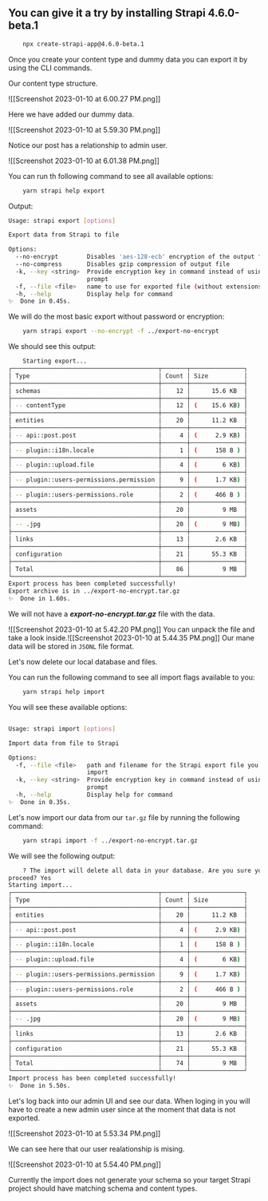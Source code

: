 ## You can give it a try by installing Strapi 4.6.0-beta.1


``` bash
    npx create-strapi-app@4.6.0-beta.1
```

Once you create your content type and dummy data you can export it by using the CLI commands.

Our content type structure.

![[Screenshot 2023-01-10 at 6.00.27 PM.png]]

Here we have added our dummy data.

![[Screenshot 2023-01-10 at 5.59.30 PM.png]]

Notice our post has a relationship to admin user.

![[Screenshot 2023-01-10 at 6.01.38 PM.png]]

You can run th following command to see all available options:
``` bash
	yarn strapi help export
```

Output: 
``` bash
Usage: strapi export [options]

Export data from Strapi to file

Options:
  --no-encrypt        Disables 'aes-128-ecb' encryption of the output file
  --no-compress       Disables gzip compression of output file
  -k, --key <string>  Provide encryption key in command instead of using the
                      prompt
  -f, --file <file>   name to use for exported file (without extensions)
  -h, --help          Display help for command
✨  Done in 0.45s.
```

We will do the most basic export without password or encryption:
``` bash
	yarn strapi export --no-encrypt -f ../export-no-encrypt
```

We should see this output:
``` bash
	Starting export...
┌─────────────────────────────────────────┬───────┬───────────────┐
│ Type                                    │ Count │ Size          │
├─────────────────────────────────────────┼───────┼───────────────┤
│ schemas                                 │    12 │      15.6 KB  │
├─────────────────────────────────────────┼───────┼───────────────┤
│ -- contentType                          │    12 │ (    15.6 KB) │
├─────────────────────────────────────────┼───────┼───────────────┤
│ entities                                │    20 │      11.2 KB  │
├─────────────────────────────────────────┼───────┼───────────────┤
│ -- api::post.post                       │     4 │ (     2.9 KB) │
├─────────────────────────────────────────┼───────┼───────────────┤
│ -- plugin::i18n.locale                  │     1 │ (     158 B ) │
├─────────────────────────────────────────┼───────┼───────────────┤
│ -- plugin::upload.file                  │     4 │ (       6 KB) │
├─────────────────────────────────────────┼───────┼───────────────┤
│ -- plugin::users-permissions.permission │     9 │ (     1.7 KB) │
├─────────────────────────────────────────┼───────┼───────────────┤
│ -- plugin::users-permissions.role       │     2 │ (     466 B ) │
├─────────────────────────────────────────┼───────┼───────────────┤
│ assets                                  │    20 │         9 MB  │
├─────────────────────────────────────────┼───────┼───────────────┤
│ -- .jpg                                 │    20 │ (       9 MB) │
├─────────────────────────────────────────┼───────┼───────────────┤
│ links                                   │    13 │       2.6 KB  │
├─────────────────────────────────────────┼───────┼───────────────┤
│ configuration                           │    21 │      55.3 KB  │
├─────────────────────────────────────────┼───────┼───────────────┤
│ Total                                   │    86 │         9 MB  │
└─────────────────────────────────────────┴───────┴───────────────┘
Export process has been completed successfully!
Export archive is in ../export-no-encrypt.tar.gz
✨  Done in 1.60s.
```

We will not have a ***export-no-encrypt.tar.gz*** file with the data.

![[Screenshot 2023-01-10 at 5.42.20 PM.png]]
You can unpack the file and take a look inside.![[Screenshot 2023-01-10 at 5.44.35 PM.png]]
Our mane data will be stored in `JSONL` file format.

Let's now delete our local database and files.

You can run the following command to see all import flags available to you:
``` bash
	yarn strapi help import
```

You will see these available options:
``` bash

Usage: strapi import [options]

Import data from file to Strapi

Options:
  -f, --file <file>   path and filename for the Strapi export file you want to
                      import
  -k, --key <string>  Provide encryption key in command instead of using the
                      prompt
  -h, --help          Display help for command
✨  Done in 0.35s.
```

Let's now import our data from our `tar.gz` file by running the following command:
``` bash
	yarn strapi import -f ../export-no-encrypt.tar.gz
```

We will see the following output:
``` bash
	? The import will delete all data in your database. Are you sure you want to
proceed? Yes
Starting import...
┌─────────────────────────────────────────┬───────┬───────────────┐
│ Type                                    │ Count │ Size          │
├─────────────────────────────────────────┼───────┼───────────────┤
│ entities                                │    20 │      11.2 KB  │
├─────────────────────────────────────────┼───────┼───────────────┤
│ -- api::post.post                       │     4 │ (     2.9 KB) │
├─────────────────────────────────────────┼───────┼───────────────┤
│ -- plugin::i18n.locale                  │     1 │ (     158 B ) │
├─────────────────────────────────────────┼───────┼───────────────┤
│ -- plugin::upload.file                  │     4 │ (       6 KB) │
├─────────────────────────────────────────┼───────┼───────────────┤
│ -- plugin::users-permissions.permission │     9 │ (     1.7 KB) │
├─────────────────────────────────────────┼───────┼───────────────┤
│ -- plugin::users-permissions.role       │     2 │ (     466 B ) │
├─────────────────────────────────────────┼───────┼───────────────┤
│ assets                                  │    20 │         9 MB  │
├─────────────────────────────────────────┼───────┼───────────────┤
│ -- .jpg                                 │    20 │ (       9 MB) │
├─────────────────────────────────────────┼───────┼───────────────┤
│ links                                   │    13 │       2.6 KB  │
├─────────────────────────────────────────┼───────┼───────────────┤
│ configuration                           │    21 │      55.3 KB  │
├─────────────────────────────────────────┼───────┼───────────────┤
│ Total                                   │    74 │         9 MB  │
└─────────────────────────────────────────┴───────┴───────────────┘
Import process has been completed successfully!
✨  Done in 5.50s.
```

Let's log back into our admin UI and see our data. When loging in you will have to create a new admin user since at the moment that data is not exported.

![[Screenshot 2023-01-10 at 5.53.34 PM.png]]

We can see here that our user realationship is mising.

![[Screenshot 2023-01-10 at 5.54.40 PM.png]]

Currently the import does not generate your schema so your target Strapi project should have matching schema and content types.